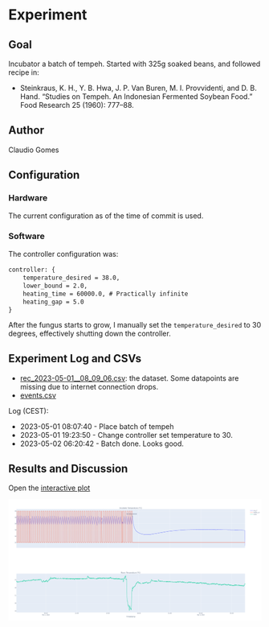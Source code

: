 # Experiment 

## Goal 

Incubator a batch of tempeh. 
Started with 325g soaked beans, and followed recipe in:
- Steinkraus, K. H., Y. B. Hwa, J. P. Van Buren, M. I. Provvidenti, and D. B. Hand. “Studies on Tempeh. An Indonesian Fermented Soybean Food.” Food Research 25 (1960): 777–88.

## Author

Claudio Gomes

## Configuration

### Hardware

The current configuration as of the time of commit is used.

### Software 

The controller configuration was:
```
controller: {
    temperature_desired = 38.0,
    lower_bound = 2.0,
    heating_time = 60000.0, # Practically infinite
    heating_gap = 5.0
}
```

After the fungus starts to grow, I manually set the `temperature_desired` to 30 degrees, effectively shutting down the controller.

## Experiment Log and CSVs
- [rec_2023-05-01__08_09_06.csv](rec_2023-05-01__08_09_06.csv): the dataset. Some datapoints are missing due to internet connection drops.
- [events.csv](events.csv)

Log (CEST):
- 2023-05-01 08:07:40 - Place batch of tempeh
- 2023-05-01 19:23:50 - Change controller set temperature to 30.
- 2023-05-02 06:20:42 - Batch done. Looks good.

## Results and Discussion

Open the [interactive plot](./results.html)

![results.png](results.png)



